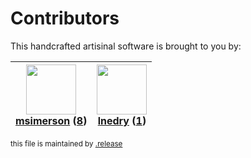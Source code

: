 # Contributors

This handcrafted artisinal software is brought to you by:

| <img height="80" src="https://avatars.githubusercontent.com/u/261635?v=4"><br><a href="https://github.com/msimerson">msimerson</a> (<a href="https://github.com/haraka/haraka-plugin-dns-list/commits?author=msimerson">8</a>)| <img height="80" src="https://avatars.githubusercontent.com/u/203240?v=4"><br><a href="https://github.com/lnedry">lnedry</a> (<a href="https://github.com/haraka/haraka-plugin-dns-list/commits?author=lnedry">1</a>)|
| :---: | :---: |

<sub>this file is maintained by [.release](https://github.com/msimerson/.release)</sub>
